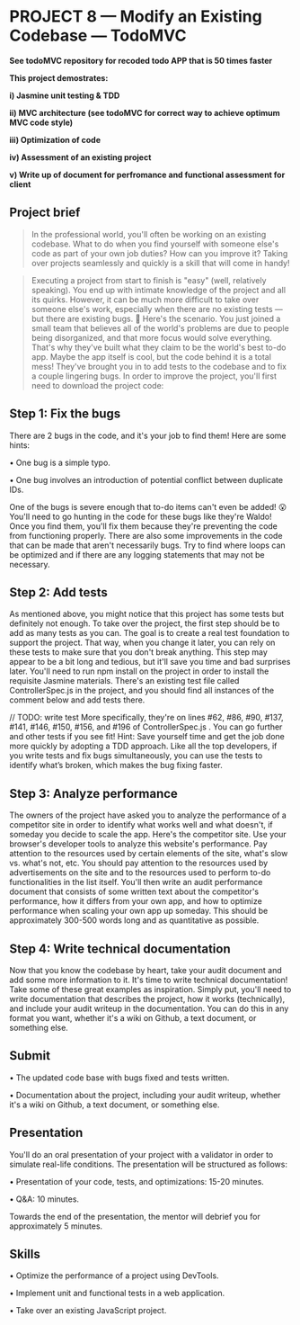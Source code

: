 # PROJECT 8 — Modify an Existing Codebase — TodoMVC

**See todoMVC repository for recoded todo APP that is 50 times faster**

**This project demostrates:**

**i) Jasmine unit testing & TDD**

**ii) MVC architecture (see todoMVC for correct way to achieve optimum MVC code style)**

**iii) Optimization of code**

**iv) Assessment of an existing project**

**v) Write up of document for perfromance and functional assessment for client**

## Project brief

>In the professional world, you'll often be working on an existing codebase. What to do when you find yourself with someone else's code as part of your own job duties? How can you improve it? 
>Taking over projects seamlessly and quickly is a skill that will come in handy!

>Executing a project from start to finish is "easy" (well, relatively speaking). You end up with intimate knowledge of the project and all its quirks. However, it can be much more difficult to take over someone else's work, especially when there are no existing tests — but there are existing bugs. 🐛
>Here's the scenario. You just joined a small team that believes all of the world's problems are due to people being disorganized, and that more focus would solve everything. That's why they've built what they claim to be the world's best to-do app. Maybe the app itself is cool, but the code behind it is a total mess! They've brought you in to add tests to the codebase and to fix a couple lingering bugs.
>In order to improve the project, you'll first need to download the project code:

## Step 1: Fix the bugs

There are 2 bugs in the code, and it's your job to find them! Here are some hints:

•	One bug is a simple typo.

•	One bug involves an introduction of potential conflict between duplicate IDs.

One of the bugs is severe enough that to-do items can't even be added! 😮
You'll need to go hunting in the code for these bugs like they're Waldo! Once you find them, you'll fix them because they're preventing the code from functioning properly.
There are also some improvements in the code that can be made that aren't necessarily bugs. Try to find where loops can be optimized and if there are any logging statements that may not be necessary.

## Step 2: Add tests

As mentioned above, you might notice that this project has some tests but definitely not enough. To take over the project, the first step should be to add as many tests as you can. The goal is to create a real test foundation to support the project. That way, when you change it later, you can rely on these tests to make sure that you don't break anything.
This step may appear to be a bit long and tedious, but it'll save you time and bad surprises later.
You'll need to run npm install  on the project in order to install the requisite Jasmine materials.
There's an existing test file called  ControllerSpec.js  in the project, and you should find all instances of the comment below and add tests there.

// TODO: write test
More specifically, they're on lines #62, #86, #90, #137, #141, #146, #150, #156, and #196 of  ControllerSpec.js  .
You can go further and other tests if you see fit!
Hint: Save yourself time and get the job done more quickly by adopting a TDD approach. Like all the top developers, if you write tests and fix bugs simultaneously, you can use the tests to identify what’s broken, which makes the bug fixing faster.

## Step 3: Analyze performance

The owners of the project have asked you to analyze the performance of a competitor site in order to identify what works well and what doesn't, if someday you decide to scale the app. Here's the competitor site.
Use your browser's developer tools to analyze this website's performance. Pay attention to the resources used by certain elements of the site, what's slow vs. what's not, etc. You should pay attention to the resources used by advertisements on the site and to the resources used to perform to-do functionalities in the list itself.
You'll then write an audit performance document that consists of some written text about the competitor's performance, how it differs from your own app, and how to optimize performance when scaling your own app up someday. This should be approximately 300-500 words long and as quantitative as possible.

## Step 4: Write technical documentation

Now that you know the codebase by heart, take your audit document and add some more information to it. It's time to write technical documentation! Take some of these great examples as inspiration.
Simply put, you'll need to write documentation that describes the project, how it works (technically), and include your audit writeup in the documentation. You can do this in any format you want, whether it's a wiki on Github, a text document, or something else.

## Submit

•	The updated code base with bugs fixed and tests written.

•	Documentation about the project, including your audit writeup, whether it's a wiki on Github, a text document, or something else.

## Presentation

You'll do an oral presentation of your project with a validator in order to simulate real-life conditions.
The presentation will be structured as follows:

•	Presentation of your code, tests, and optimizations: 15-20 minutes.

•	Q&A: 10 minutes.

Towards the end of the presentation, the mentor will debrief you for approximately 5 minutes.

## Skills

•  Optimize the performance of a project using DevTools.

•  Implement unit and functional tests in a web application.

•  Take over an existing JavaScript project.


